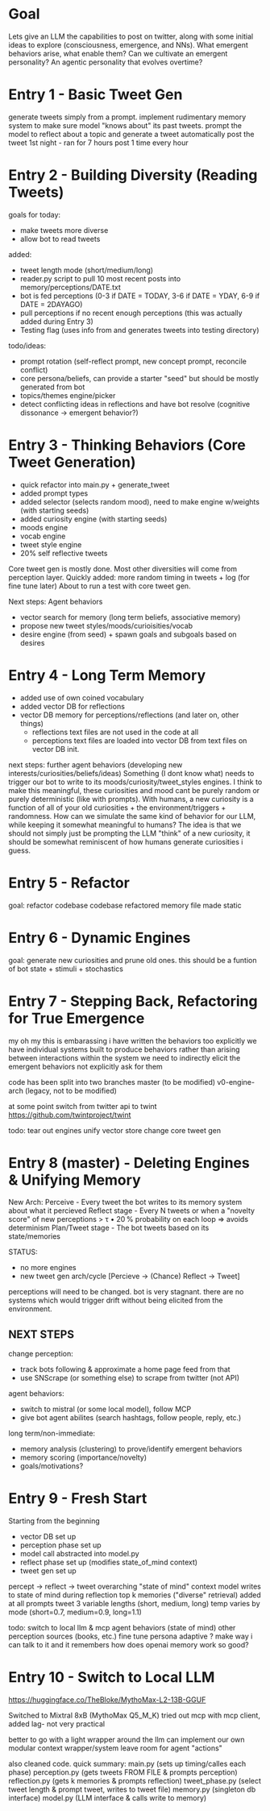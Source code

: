 # Goal
Lets give an LLM the capabilities to post on twitter, along with some initial ideas to explore (consciousness, emergence, and NNs).
What emergent behaviors arise, what enable them? Can we cultivate an emergent personality?
An agentic personality that evolves overtime?

# Entry 1 - Basic Tweet Gen
generate tweets simply from a prompt.
implement rudimentary memory system to make sure model "knows about" its past tweets.
prompt the model to reflect about a topic and generate a tweet
automatically post the tweet
1st night - ran for 7 hours post 1 time every hour

# Entry 2 - Building Diversity (Reading Tweets)
goals for today:
- make tweets more diverse
- allow bot to read tweets

added:
- tweet length mode (short/medium/long)
- reader.py script to pull 10 most recent posts into memory/perceptions/DATE.txt
- bot is fed perceptions (0-3 if DATE = TODAY, 3-6 if DATE = YDAY, 6-9 if DATE = 2DAYAGO)
- pull perceptions if no recent enough perceptions (this was actually added during Entry 3)
- Testing flag (uses info from and generates tweets into testing directory)

todo/ideas:
- prompt rotation (self-reflect prompt, new concept prompt, reconcile conflict)
- core persona/beliefs, can provide a starter "seed" but should be mostly generated from bot
- topics/themes engine/picker
- detect conflicting ideas in reflections and have bot resolve (cognitive dissonance -> emergent behavior?)

# Entry 3 - Thinking Behaviors (Core Tweet Generation)
- quick refactor into main.py + generate_tweet
- added prompt types
- added selector (selects random mood), need to make engine w/weights (with starting seeds)
- added curiosity engine (with starting seeds)
- moods engine
- vocab engine
- tweet style engine
- 20% self reflective tweets

Core tweet gen is mostly done. Most other diversities will come from perception layer.
Quickly added: more random timing in tweets + log (for fine tune later)
About to run a test with core tweet gen.

Next steps: Agent behaviors
- vector search for memory (long term beliefs, associative memory)
- propose new tweet styles/moods/curioisities/vocab
- desire engine (from seed) + spawn goals and subgoals based on desires

# Entry 4 - Long Term Memory
- added use of own coined vocabulary
- added vector DB for reflections
- vector DB memory for perceptions/reflections (and later on, other things)
    - reflections text files are not used in the code at all
    - perceptions text files are loaded into vector DB from text files on vector DB init.

next steps:
further agent behaviors (developing new interests/curiosities/beliefs/ideas)
Something (I dont know what) needs to trigger our bot to write to its moods/curiosity/tweet_styles engines. 
I think to make this meaningful, these curiosities and mood cant be purely random or purely deterministic (like with prompts). With humans, a new curiosity is a function of all of your old curiosities + the environment/triggers + randomness. How can we simulate the same kind of behavior for our LLM, while keeping it somewhat meaningful to humans? The idea is that we should not simply just be prompting the LLM "think" of a new curiosity, it should be somewhat reminiscent of how humans generate curiosities i guess.

# Entry 5 - Refactor
goal: refactor codebase
codebase refactored
memory file made static

# Entry 6 - Dynamic Engines
goal: generate new curiosities and prune old ones. this should be a funtion of bot state + stimuli + stochastics

# Entry 7 - Stepping Back, Refactoring for True Emergence
my oh my this is embarassing
i have written the behaviors too explicitly
we have individual systems built to produce behaviors
rather than arising between interactions within the system
we need to indirectly elicit the emergent behaviors
not explicitly ask for them

code has been split into two branches 
master (to be modified)
v0-engine-arch (legacy, not to be modified)

at some point switch from twitter api to twint
https://github.com/twintproject/twint

todo:
    tear out engines
    unify vector store
    change core tweet gen

# Entry 8 (master) - Deleting Engines & Unifying Memory
New Arch:
    Perceive - Every tweet the bot writes to its memory system about what it percieved
    Reflect stage - Every N tweets or when a "novelty score" of new perceptions > τ • 20 % probability on each loop ⇒ avoids determinism
    Plan/Tweet stage - The bot tweets based on its state/memories

STATUS:
- no more engines
- new tweet gen arch/cycle [Percieve -> (Chance) Reflect -> Tweet]

perceptions will need to be changed. bot is very stagnant. there are no systems which would trigger drift
without being elicited from the environment.

## NEXT STEPS
change perception:
- track bots following & approximate a home page feed from that
- use SNScrape (or something else) to scrape from twitter (not API)

agent behaviors:
- switch to mistral (or some local model), follow MCP
- give bot agent abilites (search hashtags, follow people, reply, etc.)

long term/non-immediate:
- memory analysis (clustering) to prove/identify emergent behaviors
- memory scoring (importance/novelty)
- goals/motivations?

# Entry 9 - Fresh Start
Starting from the beginning
- vector DB set up
- perception phase set up 
- model call abstracted into model.py
- reflect phase set up (modifies state_of_mind context)
- tweet gen set up

percept -> reflect -> tweet
overarching "state of mind" context
model writes to state of mind during reflection
top k memories ("diverse" retrieval) added at all prompts
tweet 3 variable lengths (short, medium, long)
temp varies by mode (short=0.7, medium=0.9, long=1.1)

todo:
switch to local llm & mcp
agent behaviors (state of mind)
other perception sources (books, etc.)
fine tune persona
adaptive ?
make way i can talk to it and it remembers
how does openai memory work so good?

# Entry 10 - Switch to Local LLM
https://huggingface.co/TheBloke/MythoMax-L2-13B-GGUF

Switched to Mixtral 8xB (MythoMax Q5_M_K)
tried out mcp with mcp client, added lag- not very practical

better to go with a light wrapper around the llm
can implement our own modular context wrapper/system
leave room for agent "actions"

also cleaned code. quick summary:
main.py (sets up timing/calles each phase)
perception.py (gets tweets FROM FILE & prompts perception)
reflection.py (gets k memories & prompts reflection)
tweet_phase.py (select tweet length & prompt tweet, writes to tweet file)
memory.py (singleton db interface)
model.py (LLM interface & calls write to memory)